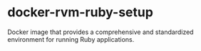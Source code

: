 # docker-rvm-ruby-setup
Docker image that provides a comprehensive and standardized environment for running Ruby applications.
